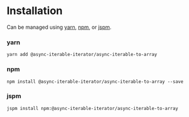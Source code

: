 # Installation

Can be managed using
[yarn](https://yarnpkg.com/en/docs),
[npm](https://docs.npmjs.com),
or [jspm](https://jspm.org/docs).


### yarn
```terminal
yarn add @async-iterable-iterator/async-iterable-to-array
```

### npm
```terminal
npm install @async-iterable-iterator/async-iterable-to-array --save
```

### jspm
```terminal
jspm install npm:@async-iterable-iterator/async-iterable-to-array
```
